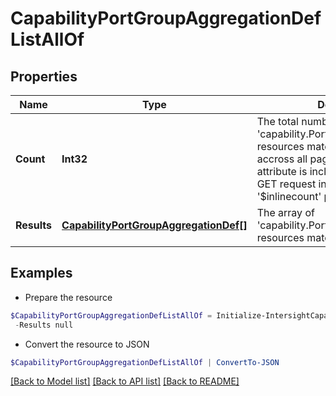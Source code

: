 # CapabilityPortGroupAggregationDefListAllOf
## Properties

Name | Type | Description | Notes
------------ | ------------- | ------------- | -------------
**Count** | **Int32** | The total number of &#39;capability.PortGroupAggregationDef&#39; resources matching the request, accross all pages. The &#39;Count&#39; attribute is included when the HTTP GET request includes the &#39;$inlinecount&#39; parameter. | [optional] 
**Results** | [**CapabilityPortGroupAggregationDef[]**](CapabilityPortGroupAggregationDef.md) | The array of &#39;capability.PortGroupAggregationDef&#39; resources matching the request. | [optional] 

## Examples

- Prepare the resource
```powershell
$CapabilityPortGroupAggregationDefListAllOf = Initialize-IntersightCapabilityPortGroupAggregationDefListAllOf  -Count null `
 -Results null
```

- Convert the resource to JSON
```powershell
$CapabilityPortGroupAggregationDefListAllOf | ConvertTo-JSON
```

[[Back to Model list]](../README.md#documentation-for-models) [[Back to API list]](../README.md#documentation-for-api-endpoints) [[Back to README]](../README.md)

